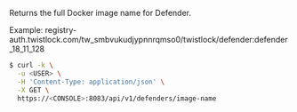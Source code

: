 Returns the full Docker image name for Defender.

Example: registry-auth.twistlock.com/tw_smbvukudjypnnrqmso0/twistlock/defender:defender_18_11_128

```bash
$ curl -k \
  -u <USER> \
  -H 'Content-Type: application/json' \
  -X GET \
  https://<CONSOLE>:8083/api/v1/defenders/image-name
```
